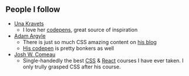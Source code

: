 ## People I follow
- [Una Kravets](https://una.im/)
  - I love her [codepens](https://codepen.io/una), great source of inspiration
- [Adam Argyle](https://nerdy.dev/)
  - There is just so much CSS amazing content on [his blog](https://nerdy.dev/)
  - [His codepen](https://codepen.io/argyleink) is pretty bonkers as well
- [Josh W. Comeau](https://www.joshwcomeau.com/)
  - Single-handedly the best [CSS](https://courses.joshwcomeau.com/css-for-js) & [React](https://courses.joshwcomeau.com/joy-of-react) courses I have ever taken. I only trully grasped CSS after his course.
